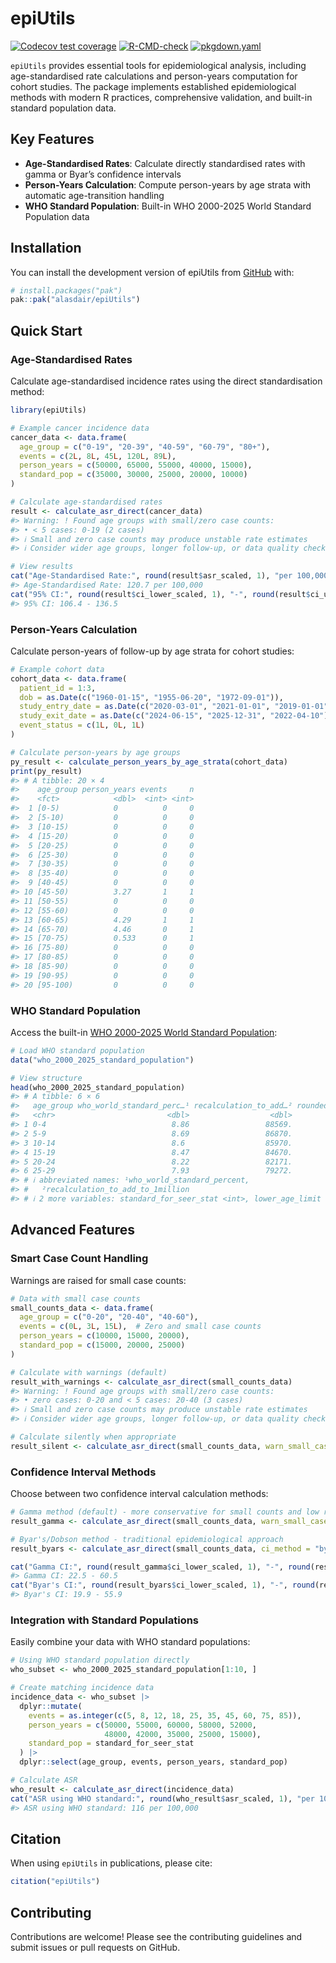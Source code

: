 
<!-- README.md is generated from README.Rmd. Please edit that file -->

# epiUtils

<!-- badges: start -->

[![Codecov test
coverage](https://codecov.io/gh/rmgpanw/epiUtils/graph/badge.svg)](https://app.codecov.io/gh/rmgpanw/epiUtils)
[![R-CMD-check](https://github.com/rmgpanw/epiUtils/actions/workflows/R-CMD-check.yaml/badge.svg)](https://github.com/rmgpanw/epiUtils/actions/workflows/R-CMD-check.yaml)
[![pkgdown.yaml](https://github.com/rmgpanw/epiUtils/actions/workflows/pkgdown.yaml/badge.svg)](https://github.com/rmgpanw/epiUtils/actions/workflows/pkgdown.yaml)
<!-- badges: end -->

`epiUtils` provides essential tools for epidemiological analysis,
including age-standardised rate calculations and person-years
computation for cohort studies. The package implements established
epidemiological methods with modern R practices, comprehensive
validation, and built-in standard population data.

## Key Features

- **Age-Standardised Rates**: Calculate directly standardised rates with
  gamma or Byar’s confidence intervals
- **Person-Years Calculation**: Compute person-years by age strata with
  automatic age-transition handling
- **WHO Standard Population**: Built-in WHO 2000-2025 World Standard
  Population data

## Installation

You can install the development version of epiUtils from
[GitHub](https://github.com/) with:

``` r
# install.packages("pak")
pak::pak("alasdair/epiUtils")
```

## Quick Start

### Age-Standardised Rates

Calculate age-standardised incidence rates using the direct
standardisation method:

``` r
library(epiUtils)

# Example cancer incidence data
cancer_data <- data.frame(
  age_group = c("0-19", "20-39", "40-59", "60-79", "80+"),
  events = c(2L, 8L, 45L, 120L, 89L),
  person_years = c(50000, 65000, 55000, 40000, 15000),
  standard_pop = c(35000, 30000, 25000, 20000, 10000)
)

# Calculate age-standardised rates
result <- calculate_asr_direct(cancer_data)
#> Warning: ! Found age groups with small/zero case counts:
#> • < 5 cases: 0-19 (2 cases)
#> ℹ Small and zero case counts may produce unstable rate estimates
#> ℹ Consider wider age groups, longer follow-up, or data quality checks

# View results
cat("Age-Standardised Rate:", round(result$asr_scaled, 1), "per 100,000\n")
#> Age-Standardised Rate: 120.7 per 100,000
cat("95% CI:", round(result$ci_lower_scaled, 1), "-", round(result$ci_upper_scaled, 1), "\n")
#> 95% CI: 106.4 - 136.5
```

### Person-Years Calculation

Calculate person-years of follow-up by age strata for cohort studies:

``` r
# Example cohort data
cohort_data <- data.frame(
  patient_id = 1:3,
  dob = as.Date(c("1960-01-15", "1955-06-20", "1972-09-01")),
  study_entry_date = as.Date(c("2020-03-01", "2021-01-01", "2019-01-01")),
  study_exit_date = as.Date(c("2024-06-15", "2025-12-31", "2022-04-10")),
  event_status = c(1L, 0L, 1L)
)

# Calculate person-years by age groups
py_result <- calculate_person_years_by_age_strata(cohort_data)
print(py_result)
#> # A tibble: 20 × 4
#>    age_group person_years events     n
#>    <fct>            <dbl>  <int> <int>
#>  1 [0-5)            0          0     0
#>  2 [5-10)           0          0     0
#>  3 [10-15)          0          0     0
#>  4 [15-20)          0          0     0
#>  5 [20-25)          0          0     0
#>  6 [25-30)          0          0     0
#>  7 [30-35)          0          0     0
#>  8 [35-40)          0          0     0
#>  9 [40-45)          0          0     0
#> 10 [45-50)          3.27       1     1
#> 11 [50-55)          0          0     0
#> 12 [55-60)          0          0     0
#> 13 [60-65)          4.29       1     1
#> 14 [65-70)          4.46       0     1
#> 15 [70-75)          0.533      0     1
#> 16 [75-80)          0          0     0
#> 17 [80-85)          0          0     0
#> 18 [85-90)          0          0     0
#> 19 [90-95)          0          0     0
#> 20 [95-100)         0          0     0
```

### WHO Standard Population

Access the built-in [WHO 2000-2025 World Standard
Population](https://seer.cancer.gov/stdpopulations/world.who.html):

``` r
# Load WHO standard population
data("who_2000_2025_standard_population")

# View structure
head(who_2000_2025_standard_population)
#> # A tibble: 6 × 6
#>   age_group who_world_standard_perc…¹ recalculation_to_add…² rounded_to_integers
#>   <chr>                         <dbl>                  <dbl>               <int>
#> 1 0-4                            8.86                 88569.               88569
#> 2 5-9                            8.69                 86870.               86870
#> 3 10-14                          8.6                  85970.               85970
#> 4 15-19                          8.47                 84670.               84670
#> 5 20-24                          8.22                 82171.               82171
#> 6 25-29                          7.93                 79272.               79272
#> # ℹ abbreviated names: ¹​who_world_standard_percent,
#> #   ²​recalculation_to_add_to_1million
#> # ℹ 2 more variables: standard_for_seer_stat <int>, lower_age_limit <int>
```

## Advanced Features

### Smart Case Count Handling

Warnings are raised for small case counts:

``` r
# Data with small case counts
small_counts_data <- data.frame(
  age_group = c("0-20", "20-40", "40-60"),
  events = c(0L, 3L, 15L),  # Zero and small case counts
  person_years = c(10000, 15000, 20000),
  standard_pop = c(15000, 20000, 25000)
)

# Calculate with warnings (default)
result_with_warnings <- calculate_asr_direct(small_counts_data)
#> Warning: ! Found age groups with small/zero case counts:
#> • zero cases: 0-20 and < 5 cases: 20-40 (3 cases)
#> ℹ Small and zero case counts may produce unstable rate estimates
#> ℹ Consider wider age groups, longer follow-up, or data quality checks

# Calculate silently when appropriate
result_silent <- calculate_asr_direct(small_counts_data, warn_small_cases = FALSE)
```

### Confidence Interval Methods

Choose between two confidence interval calculation methods:

``` r
# Gamma method (default) - more conservative for small counts and low rates
result_gamma <- calculate_asr_direct(small_counts_data, warn_small_cases = FALSE)

# Byar's/Dobson method - traditional epidemiological approach  
result_byars <- calculate_asr_direct(small_counts_data, ci_method = "byars", warn_small_cases = FALSE)

cat("Gamma CI:", round(result_gamma$ci_lower_scaled, 1), "-", round(result_gamma$ci_upper_scaled, 1), "\n")
#> Gamma CI: 22.5 - 60.5
cat("Byar's CI:", round(result_byars$ci_lower_scaled, 1), "-", round(result_byars$ci_upper_scaled, 1), "\n")
#> Byar's CI: 19.9 - 55.9
```

### Integration with Standard Populations

Easily combine your data with WHO standard populations:

``` r
# Using WHO standard population directly
who_subset <- who_2000_2025_standard_population[1:10, ]

# Create matching incidence data
incidence_data <- who_subset |>
  dplyr::mutate(
    events = as.integer(c(5, 8, 12, 18, 25, 35, 45, 60, 75, 85)),
    person_years = c(50000, 55000, 60000, 58000, 52000, 
                     48000, 42000, 35000, 25000, 15000),
    standard_pop = standard_for_seer_stat
  ) |>
  dplyr::select(age_group, events, person_years, standard_pop)

# Calculate ASR
who_result <- calculate_asr_direct(incidence_data)
cat("ASR using WHO standard:", round(who_result$asr_scaled, 1), "per 100,000\n")
#> ASR using WHO standard: 116 per 100,000
```

## Citation

When using `epiUtils` in publications, please cite:

``` r
citation("epiUtils")
```

## Contributing

Contributions are welcome! Please see the contributing guidelines and
submit issues or pull requests on GitHub.
